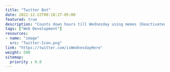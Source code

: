 ```yaml
---
title: "Twitter Bot"
date: 2022-12-22T00:18:27-05:00
featured: true
description: "Counts down hours till Wednesday using memes (Deactivated)"
tags: ["Web Development"]
resources:
- name: "image"
  src: "Twitter-Icon.png"
link: "https://twitter.com/isWednesdayHere"
weight: 500
sitemap:
  priority : 0.8
---
```

